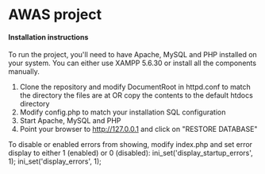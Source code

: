 # AWAS project

#### Installation instructions
To run the project, you'll need to have Apache, MySQL and PHP installed on your system. You can either use XAMPP 5.6.30 or install all the components manually.

1. Clone the repository and modify DocumentRoot in httpd.conf to match the directory the files are at OR copy the contents to the default htdocs directory
2. Modify config.php to match your installation SQL configuration
3. Start Apache, MySQL and PHP
4. Point your browser to http://127.0.0.1 and click on "RESTORE DATABASE"

To disable or enabled errors from showing, modify index.php and set error display to either 1 (enabled) or 0 (disabled):
ini_set('display_startup_errors', 1);
ini_set('display_errors', 1);
